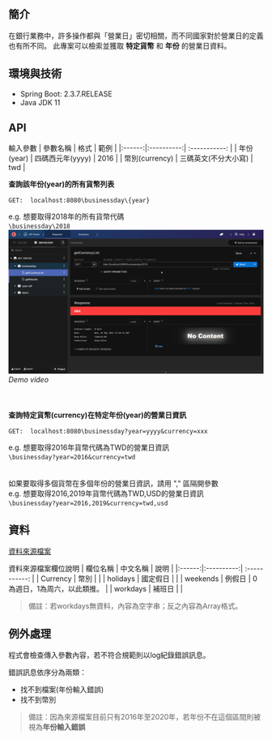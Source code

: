 ## 簡介

在銀行業務中，許多操作都與「營業日」密切相關，而不同國家對於營業日的定義也有所不同。
此專案可以檢索並獲取 **特定貨幣** 和 **年份** 的營業日資料。

## 環境與技術

* Spring Boot: 2.3.7.RELEASE
* Java JDK 11

## API

輸入參數
|  參數名稱  |    格式    |  範例  |
|:------:|:----------:| :-----------: |
|  年份(year)  | 四碼西元年(yyyy)  | 2016 |
| 幣別(currency)  |   三碼英文(不分大小寫)   | twd |
<br>

**查詢該年份(year)的所有貨幣列表**
```
GET:  localhost:8080\businessday\{year}
```
e.g.  想要取得2018年的所有貨幣代碼<br>
`\businessday\2018`
![demo video](https://github.com/windsorliu/businessday/blob/main/images/getCurrencyList.gif)
*Demo video*
<br>
<br>
<br>
<br>
**查詢特定貨幣(currency)在特定年份(year)的營業日資訊**
```
GET:  localhost:8080\businessday?year=yyyy&currency=xxx
```
e.g.  想要取得2016年貨幣代碼為TWD的營業日資訊<br>
`\businessday?year=2016&currency=twd`
<br>
<br>
<br>
如果要取得多個貨幣在多個年份的營業日資訊，請用 "," 區隔開參數<br>
e.g.  想要取得2016,2019年貨幣代碼為TWD,USD的營業日資訊<br>
`\businessday?year=2016,2019&currency=twd,usd`
<br>

## 資料

[資料來源檔案](https://github.com/windsorliu/businessday/tree/main/src/main/resources/static)

資料來源檔案欄位說明
|  欄位名稱  |  中文名稱  |  說明  |
|:------:|:----------:| :-----------: |
| Currency  | 幣別     |  |
| holidays  | 國定假日 |  |
| weekends  | 例假日   | 0為週日，1為周六，以此類推。 |
| workdays  | 補班日   |  |

>備註：若workdays無資料，內容為空字串；反之內容為Array格式。


## 例外處理

程式會檢查傳入參數內容，若不符合規範則以log紀錄錯誤訊息。

錯誤訊息依序分為兩類：
* 找不到檔案(年份輸入錯誤)
* 找不到幣別

>備註：因為來源檔案目前只有2016年至2020年，若年份不在這個區間則被視為**年份輸入錯誤**

